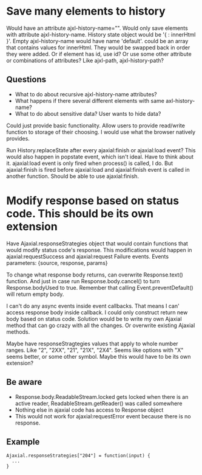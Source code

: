 # Save many elements to history

Would have an attribute ajxl-history-name="<name>". Would only save 
elements with attribute ajxl-history-name. History state object would 
be '{ <name>: innerHtml }'. Empty ajxl-history-name would have name 'default'.
<name> could be an array that contains values for innerHtml. They would be
swapped back in order they were added. Or if element has id, use id? Or use
some other attribute or combinations of attributes? Like ajxl-path, 
ajxl-history-path?

## Questions
- What to do about recursive ajxl-history-name attributes?
- What happens if there several different elements with same axl-history-name?
- What to do about sensitive data? User wants to hide data?

Could just provide basic functionality. Allow users to provide read/write
function to storage of their choosing. I would use what the browser natively 
provides.

Run History.replaceState after every ajaxial:finish or ajaxial:load event?
This would also happen in popstate event, which isn't ideal. Have to think
about it. ajaxial:load event is only fired when process() is called, I do.
But ajaxial:finish is fired before ajaxial:load and ajaxial:finish event
is called in another function. Should be able to use ajaxial:finish.

# Modify response based on status code. This should be its own extension

Have Ajaxial.responseStrategies object that would contain functions that would 
modify status code's response. This modifications would happen in 
ajaxial:requestSuccess and ajaxial:request Failure events. Events parameters: 
{source, response, params}

To change what response body returns, can overwrite Response.text() function.
And just in case run Response.body.cancel() to turn Response.bodyUsed to true.
Remember that calling Event.preventDefault() will return empty body.

I can't do any async events inside event callbacks. That means I can' access
response body inside callback. I could only construct return new body based
on status code. Solution would be to write my own Ajaxial method that can
go crazy with all the changes. Or overwrite existing Ajaxial methods.

Maybe have responseStragtegies values that apply to whole number ranges. Like
"2", "2XX", "21", "21X", "2X4". Seems like options with "X" seems better, or
some other symbol. Maybe this would have to be its own extension?

## Be aware
- Response.body.ReadableStream.locked gets locked when there is an active reader,
ReadableStream.getReader() was called somewhere
- Nothing else in ajaxial code has access to Response object
- This would not work for ajaxial:requestError event because there is no response.

## Example
```
Ajaxial.responseStrategies["204"] = function(input) {
  ... 
}
```

